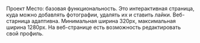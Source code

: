 Проект Место: базовая функциональность.
Это интерактивная страница, куда можно добавлять фотографии, удалять их и ставить лайки.
Веб-старница адаптивна. Минимальная ширина 320px, максимальная ширина 1280px.
На веб-странице есть возможность редактировать свой профиль.
